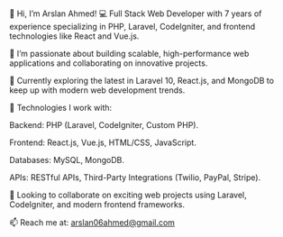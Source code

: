 👋 Hi, I’m Arslan Ahmed!
💻 Full Stack Web Developer with 7 years of experience specializing in PHP, Laravel, CodeIgniter, and frontend technologies like React and Vue.js.

👀 I’m passionate about building scalable, high-performance web applications and collaborating on innovative projects.

🌱 Currently exploring the latest in Laravel 10, React.js, and MongoDB to keep up with modern web development trends.

💼 Technologies I work with:

Backend: PHP (Laravel, CodeIgniter, Custom PHP).

Frontend: React.js, Vue.js, HTML/CSS, JavaScript.

Databases: MySQL, MongoDB.

APIs: RESTful APIs, Third-Party Integrations (Twilio, PayPal, Stripe).

💞️ Looking to collaborate on exciting web projects using Laravel, CodeIgniter, and modern frontend frameworks.

📫 Reach me at: arslan06ahmed@gmail.com

<!---
arslanahmed0096/arslanahmed0096 is a ✨ special ✨ repository because its `README.md` (this file) appears on your GitHub profile.
You can click the Preview link to take a look at your changes.
--->
